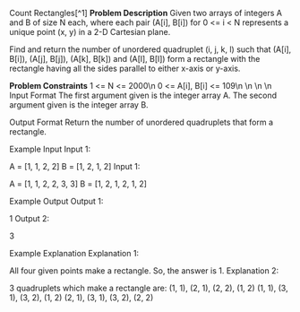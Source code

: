 Count Rectangles[^1]
**Problem Description**
Given two arrays of integers A and B of size N each, where each pair (A[i], B[i]) for 0 <= i < N represents a unique point (x, y) in a 2-D Cartesian plane.

Find and return the number of unordered quadruplet (i, j, k, l) such that (A[i], B[i]), (A[j], B[j]), (A[k], B[k]) and (A[l], B[l]) form a rectangle with the rectangle having all the sides parallel to either x-axis or y-axis.



**Problem Constraints**
1 <= N <= 2000\n
0 <= A[i], B[i] <= 109\n
\n
\n
\n
Input Format
The first argument given is the integer array A.
The second argument given is the integer array B.



Output Format
Return the number of unordered quadruplets that form a rectangle.



Example Input
Input 1:

 A = [1, 1, 2, 2]
 B = [1, 2, 1, 2]
Input 1:

 A = [1, 1, 2, 2, 3, 3]
 B = [1, 2, 1, 2, 1, 2]


Example Output
Output 1:

 1
Output 2:

 3


Example Explanation
Explanation 1:

 All four given points make a rectangle. So, the answer is 1.
Explanation 2:

 3 quadruplets which make a rectangle are: (1, 1), (2, 1), (2, 2), (1, 2)
                                           (1, 1), (3, 1), (3, 2), (1, 2)
                                           (2, 1), (3, 1), (3, 2), (2, 2)
